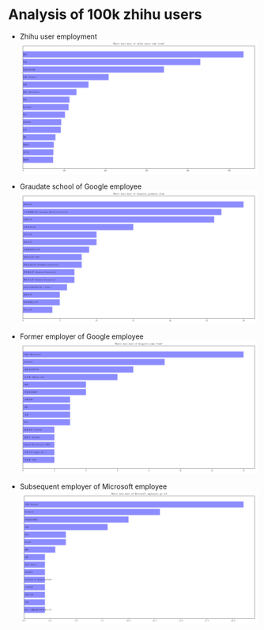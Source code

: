 # Analysis of 100k zhihu users

* Zhihu user employment
![count_company](https://github.com/prayshe/zhihu/blob/master/results/count_company.png)

* Graudate school of Google employee
![count_google](https://github.com/prayshe/zhihu/blob/master/results/count_google.png)

* Former employer of Google employee
![count_lastCompany](https://github.com/prayshe/zhihu/blob/master/results/count_lastCompany.png)

* Subsequent employer of Microsoft employee
![count_nextCompany](https://github.com/prayshe/zhihu/blob/master/results/count_nextCompany.png)
